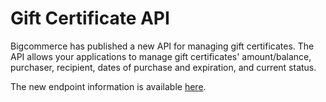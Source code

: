 # Gift Certificate API

Bigcommerce has published a new API for managing gift certificates. The API allows your applications to manage gift certificates' amount/balance, purchaser, recipient, dates of purchase and expiration, and current status.

The new endpoint information is available [here][1].

[1]: /api/v2#gift_certificates